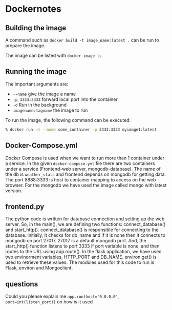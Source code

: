 # Dockernotes

## Building the image

A command such as `docker build -t image_name:latest .` can be run to prepare the image.

The image can be listed with `docker image ls`

## Running the image

The important arguments are:
* `--name` give the image a name
* `-p 3333:3333` forward local port into the container
* `-d` Run in the background
* `imagename:tagname` the image to run

To run the image, the following command can be executed:
```sh
% docker run -d --name some_container -p 3333:3333 myimage1:latest
```
## Docker-Compose.yml

Docker Compose is used when we want to run more than 1 container under a service.
In the given `docker-compose.yml` file there are two containers under a service (Frontend-web server, mongodb-database).
The name of the db is `weather_stats` and frontend depends on mongodb for getting data.
The port 8888:3333 is host to container mapping to access on the web browser.
For the mongodb we have used the image called mongo with latest version.

## frontend.py

The python code is written for database connection and setting up the web server. So, in the main(), we are defining two functions: connect_database() and start_http(). connect_database() is responsible for connecting to the database. initially, it checks for db_name and if it is none then it connects to mongodb on port 27017. 27017 is a default mongodb port. And, the start_http() function listens to port 3333 if port variable is none, and then routes to the URL using app.route(). In the flask application, we have used two envinorment variables, HTTP_PORT and DB_NAME. environ.get() is used to retrieve these values. The modules used for this code to run is Flask, environ and Mongoclient.

## questions
Could you please explain me `app.run(host='0.0.0.0', port=int(listen_port))` on how is it used

